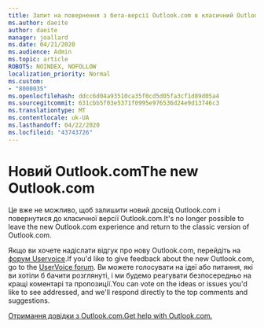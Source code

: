 ```yaml
---
title: Запит на повернення з бета-версії Outlook.com в класичний Outlook.com
ms.author: daeite
author: daeite
manager: joallard
ms.date: 04/21/2020
ms.audience: Admin
ms.topic: article
ROBOTS: NOINDEX, NOFOLLOW
localization_priority: Normal
ms.custom:
- "8000035"
ms.openlocfilehash: ddcc6d04a93510ca35f0cd5d05fa3cf1d89d05a4
ms.sourcegitcommit: 631cbb5f03e5371f0995e976536d24e9d13746c3
ms.translationtype: MT
ms.contentlocale: uk-UA
ms.lasthandoff: 04/22/2020
ms.locfileid: "43743726"
---
```

# <a name="the-new-outlookcom"></a><span data-ttu-id="f3023-102">Новий Outlook.com</span><span class="sxs-lookup"><span data-stu-id="f3023-102">The new Outlook.com</span></span>

<span data-ttu-id="f3023-103">Це вже не можливо, щоб залишити новий досвід Outlook.com і повернутися до класичної версії Outlook.com.</span><span class="sxs-lookup"><span data-stu-id="f3023-103">It's no longer possible to leave the new Outlook.com experience and return to the classic version of Outlook.com.</span></span>

<span data-ttu-id="f3023-104">Якщо ви хочете надіслати відгук про нову Outlook.com, перейдіть на [форум Uservoice](https://go.microsoft.com/fwlink/p/?linkid=851599).</span><span class="sxs-lookup"><span data-stu-id="f3023-104">If you'd like to give feedback about the new Outlook.com, go to the [UserVoice forum](https://go.microsoft.com/fwlink/p/?linkid=851599).</span></span> <span data-ttu-id="f3023-105">Ви можете голосувати на ідеї або питання, які ви хотіли б бачити розглянуті, і ми будемо реагувати безпосередньо на кращі коментарі та пропозиції.</span><span class="sxs-lookup"><span data-stu-id="f3023-105">You can vote on the ideas or issues you'd like to see addressed, and we'll respond directly to the top comments and suggestions.</span></span>

[<span data-ttu-id="f3023-106">Отримання довідки з Outlook.com.</span><span class="sxs-lookup"><span data-stu-id="f3023-106">Get help with Outlook.com.</span></span>](https://support.office.com/article/40676ad0-c831-45ac-a023-5be633be798d?wt.mc_id=Office_Outlook_com_Alchemy)